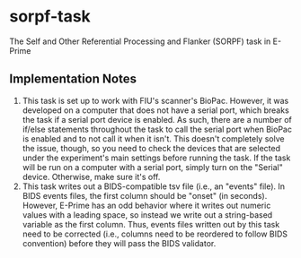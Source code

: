 # sorpf-task
The Self and Other Referential Processing and Flanker (SORPF) task in E-Prime

## Implementation Notes
1. This task is set up to work with FIU's scanner's BioPac.
However, it was developed on a computer that does not have a serial port, which breaks the task if a serial port device is enabled.
As such, there are a number of if/else statements throughout the task to call the serial port when BioPac is enabled and to not call it when it isn't.
This doesn't completely solve the issue, though, so you need to check the devices that are selected under the experiment's main settings before running the task.
If the task will be run on a computer with a serial port, simply turn on the "Serial" device.
Otherwise, make sure it's off.
2. This task writes out a BIDS-compatible tsv file (i.e., an "events" file).
In BIDS events files, the first column should be "onset" (in seconds).
However, E-Prime has an odd behavior where it writes out numeric values with a leading space, so instead we write out a string-based variable as the first column.
Thus, events files written out by this task need to be corrected (i.e., columns need to be reordered to follow BIDS convention) before they will pass the BIDS validator.

